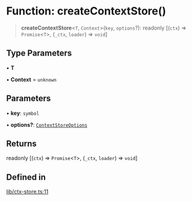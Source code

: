 # Function: createContextStore()

> **createContextStore**\<`T`, `Context`\>(`key`, `options`?): readonly [(`ctx`) => `Promise`\<`T`\>, (`_ctx`, `loader`) => `void`]

## Type Parameters

• **T**

• **Context** = `unknown`

## Parameters

• **key**: `symbol`

• **options?**: [`ContextStoreOptions`](../interfaces/ContextStoreOptions.md)

## Returns

readonly [(`ctx`) => `Promise`\<`T`\>, (`_ctx`, `loader`) => `void`]

## Defined in

[lib/ctx-store.ts:11](https://github.com/andreisergiu98/baeta/blob/4c16a2c8fa14b6d48e42b6a2c2893542bd64b987/packages/core/lib/ctx-store.ts#L11)
